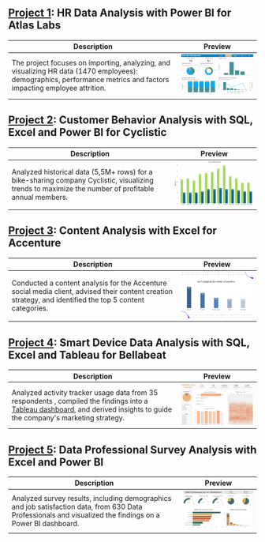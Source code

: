 ## [Project 1](https://github.com/luba-abramova/Portfolio/blob/main/Atlas%20Labs%20HR%20Data%20Analysis/1.%20Data%20and%20Report%20Overview.md): HR Data Analysis with Power BI for Atlas Labs
| Description | Preview |
| ----------- | ----- |
| The project focuses on importing, analyzing, and visualizing HR data (1470 employees): demographics, performance metrics and factors impacting employee attrition.  | ![](/project_previews/atlaslab.png) |



## [Project 2](https://github.com/luba-abramova/Portfolio/blob/main/Cyclistic%20Customer%20Behavior%20Analysis/1.%20Introduction.md): Customer Behavior Analysis with SQL, Excel and Power BI for Cyclistic
| Description | Preview |
| ----------- | ----- |
| Analyzed historical data (5,5M+ rows) for a bike-sharing company Cyclistic, visualizing trends to maximize the number of profitable annual members. | ![](/project_previews/cyclistic.png) | 




## [Project 3](https://github.com/luba-abramova/Portfolio/blob/main/Accenture%20Content%20Analysis/project.md): Content Analysis with Excel for Accenture
| Description | Preview |
| ----------- | ----- |
| Conducted a content analysis for the Accenture social media client, advised their content creation strategy, and identified the top 5 content categories.| ![](/project_previews/accenture.png) |




## [Project 4](https://github.com/luba-abramova/Portfolio/blob/main/Bellabeat%20Smart%20Device%20Data%20Analysis/1.%20Introduction.md): Smart Device Data Analysis with SQL, Excel and Tableau for Bellabeat
| Description | Preview |
| ----------- | ----- |
| Analyzed activity tracker usage data from 35 respondents , compiled the findings into a [Tableau dashboard](https://public.tableau.com/app/profile/liubov.abramova/viz/Bellabeatusagesummary/Dashboard1), and derived insights to guide the company's marketing strategy. | ![](/project_previews/bellabeat.png) |



## [Project 5](https://github.com/luba-abramova/Portfolio/blob/main/Data%20Professional%20Survey/Data%20Cleaning.md): Data Professional Survey Analysis with Excel and Power BI
| Description | Preview |
| ----------- | ----- |
| Analyzed survey results, including demographics and job satisfaction data, from 630 Data Professionals and visualized the findings on a Power BI dashboard. | ![](/project_previews/data_survey.png)

